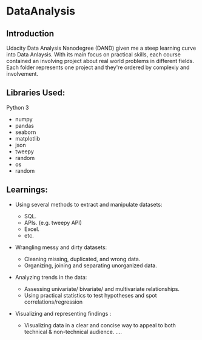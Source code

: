# DataAnalysis
## Introduction
Udacity Data Analysis Nanodegree (DAND) given me a steep learning curve into Data Anlaysis. With its main focus on practical skills, each course contained an involving project about real world problems in different fields. Each folder represents one project and they're ordered by complexiy and involvement.

## Libraries Used:
Python 3
- numpy
- pandas
- seaborn
- matplotlib
- json
- tweepy
- random
- os
- random

## Learnings:
- Using several methods to extract and manipulate datasets:
    - SQL.
    - APIs. (e.g. tweepy API)
    - Excel.
    - etc.
- Wrangling messy and dirty datasets:
    - Cleaning missing, duplicated, and wrong data.
    - Organizing, joining and separating unorganized data.
    
- Analyzing trends in the data:
    - Assessing univariate/ bivariate/ and multivariate relationships. 
    - Using practical statistics to test hypotheses and spot correlations/regression

- Visualizing and representing findings : 
    -   Visualizing data in a clear and concise way to appeal to both technical & non-technical audience.
....
